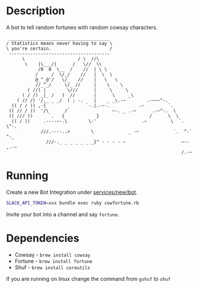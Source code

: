 # Description

A bot to tell random fortunes with random cowsay characters.

```
 ______________________________________ 
/ Statistics means never having to say \
\ you're certain.                      /
 -------------------------------------- 
      \                    / \  //\
       \    |\___/|      /   \//  \\
            /0  0  \__  /    //  | \ \    
           /     /  \/_/    //   |  \  \  
           @_^_@'/   \/_   //    |   \   \ 
           //_^_/     \/_ //     |    \    \
        ( //) |        \///      |     \     \
      ( / /) _|_ /   )  //       |      \     _\
    ( // /) '/,_ _ _/  ( ; -.    |    _ _\.-~        .-~~~^-.
  (( / / )) ,-{        _      `-.|.-~-.           .~         `.
 (( // / ))  '/\      /                 ~-. _ .-~      .-~^-.  \
 (( /// ))      `.   {            }                   /      \  \
  (( / ))     .----~-.\        \-'                 .~         \  `. \^-.
             ///.----..>        \             _ -~             `.  ^-`  ^-_
               ///-._ _ _ _ _ _ _}^ - - - - ~                     ~-- ,.-~
                                                                  /.-~
```

# Running

Create a new Bot Integration under [services/new/bot](http://slack.com/services/new/bot).

```bash
SLACK_API_TOKEN=xxx bundle exec ruby cowfortune.rb
```

Invite your bot into a channel and say `fortune`.

# Dependencies

* Cowsay - `brew install cowsay`
* Fortune - `brew install fortune`
* Shuf - `brew install coreutils`

If you are running on linux change the command from `gshuf` to `shuf`
